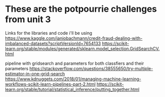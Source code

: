 # These are the potpourrie challenges from unit 3


Links for the libraries and code i'll be using
https://www.kaggle.com/janiobachmann/credit-fraud-dealing-with-imbalanced-datasets?scriptVersionId=7654133
https://scikit-learn.org/stable/modules/generated/sklearn.model_selection.GridSearchCV.html

pipeline with gridsearch and parameters for both classfiers and their parameters
https://stackoverflow.com/questions/38555650/try-multiple-estimator-in-one-grid-search
https://www.kdnuggets.com/2018/01/managing-machine-learning-workflows-scikit-learn-pipelines-part-2.html
https://scikit-learn.org/stable/tutorial/statistical_inference/putting_together.html
